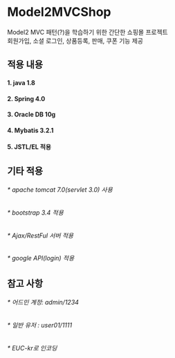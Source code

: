 # Model2MVCShop 
Model2 MVC 패턴(?)을 학습하기 위한 간단한 쇼핑몰 프로젝트     
회원가입, 소셜 로그인, 상품등록, 판매, 쿠폰 기능 제공


## 적용 내용
#### 1. java 1.8
#### 2. Spring 4.0
#### 3. Oracle DB 10g
#### 4. Mybatis 3.2.1
#### 5. JSTL/EL 적용
## 기타 적용 
###### * apache tomcat 7.0(servlet 3.0) 사용
###### * bootstrap 3.4 적용
###### * Ajax/RestFul 서버 적용
###### * google API(login) 적용    
## 참고 사항
###### * 어드민 계정: admin/1234
###### * 일반 유저 : user01/1111
###### * EUC-kr로 인코딩
